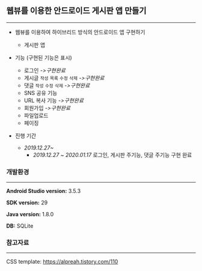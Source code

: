 ## 웹뷰를 이용한 안드로이드 게시판 앱 만들기

***

* 웹뷰를 이용하여 하이브리드 방식의 안드로이드 앱 구현하기

  * 게시판 앱

  

* 기능 (구현된 기능은 표시)

  * 로그인 *->구현완료* 
  * 게시글 `작성` `목록` `수정` `삭제`  *->구현완료* 
  * 댓글 `작성` `수정` `삭제` *->구현완료* 
  * SNS 공유 기능
  * URL 복사 기능 *->구현완료* 
  * 회원가입 *->구현완료*
  * 파일업로드
  * 페이징

  

* 진행 기간

  * *2019.12.27~*
    * *2019.12.27 ~ 2020.01.17* 로그인, 게시판 주기능, 댓글 주기능 구현 완료







### 개발환경

***

**Android Studio version:** 3.5.3

**SDK version:** 29

**Java version:** 1.8.0

**DB:** SQLite







### 참고자료

***

CSS template: <https://alpreah.tistory.com/110>

